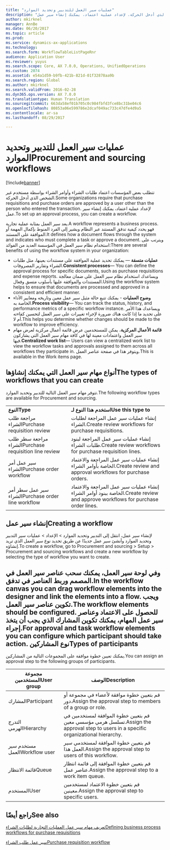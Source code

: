 ```yaml
---
title: "عمليات سير العمل للتدبير وتحديد الموارد"
description: "تتطلب بعض المؤسسات اعتماد طلبات الشراء وأوامر الشراء بواسطة مستخدم غير الشخص الذي أدخل الحركة. لإعداد عملية اعتماد، يمكنك إنشاء سير عمل."
author: mkirknel
manager: AnnBe
ms.date: 06/20/2017
ms.topic: article
ms.prod: 
ms.service: dynamics-ax-applications
ms.technology: 
ms.search.form: WorkflowTableListPageRnr
audience: Application User
ms.reviewer: yuyus
ms.search.scope: Core, AX 7.0.0, Operations, UnifiedOperations
ms.custom: 2074
ms.assetid: e54a1d59-b9fb-421b-821d-01f32878aa9b
ms.search.region: Global
ms.author: mkirknel
ms.search.validFrom: 2016-02-28
ms.dyn365.ops.version: AX 7.0.0
ms.translationtype: Human Translation
ms.sourcegitcommit: 663da58ef01b705c0c984fbfd3fce8bc31be04c6
ms.openlocfilehash: 80853a06e599786e2dcaf049ac733c47dfe4d9a5
ms.contentlocale: ar-sa
ms.lasthandoff: 08/29/2017

---
```


# <a name="procurement-and-sourcing-workflows"></a><span data-ttu-id="ab942-104">عمليات سير العمل للتدبير وتحديد الموارد</span><span class="sxs-lookup"><span data-stu-id="ab942-104">Procurement and sourcing workflows</span></span>

[!include[banner](../includes/banner.md)]


<span data-ttu-id="ab942-105">تتطلب بعض المؤسسات اعتماد طلبات الشراء وأوامر الشراء بواسطة مستخدم غير الشخص الذي أدخل الحركة.</span><span class="sxs-lookup"><span data-stu-id="ab942-105">Some organizations require that purchase requisitions and purchase orders are approved by a user other than the person who entered the transaction.</span></span> <span data-ttu-id="ab942-106">لإعداد عملية اعتماد، يمكنك إنشاء سير عمل.</span><span class="sxs-lookup"><span data-stu-id="ab942-106">To set up an approval process, you can create a workflow.</span></span>

<span data-ttu-id="ab942-107">يعد سير العمل بمثابة عملية تجارية.</span><span class="sxs-lookup"><span data-stu-id="ab942-107">A workflow represents a business process.</span></span> <span data-ttu-id="ab942-108">فهو يحدد كيفية تدفق المستند عبر النظام ويشير إلى الفرد المنوط بإكمال المهمة أو الموافقة على المستند.</span><span class="sxs-lookup"><span data-stu-id="ab942-108">It defines how a document flows through the system and indicates who must complete a task or approve a document.</span></span> <span data-ttu-id="ab942-109">ويترتب على استخدام نظام سير العمل في المؤسسة العديد من الفوائد:</span><span class="sxs-lookup"><span data-stu-id="ab942-109">There are several benefits of using the workflow system in your organization:</span></span>
-   <span data-ttu-id="ab942-110">**عمليات متسقة** — يمكنك تحديد عملية الموافقة على مستندات بعينها، مثل طلبات الشراء وتقارير المصروفات.</span><span class="sxs-lookup"><span data-stu-id="ab942-110">**Consistent processes**— You can define the approval process for specific documents, such as purchase requisitions and expense reports.</span></span> <span data-ttu-id="ab942-111">ويساعدك استخدام نظام سير العمل على ضمان معالجة المستندات والموافقة عليها بأسلوب متسق وفعال.</span><span class="sxs-lookup"><span data-stu-id="ab942-111">Using the workflow system helps to ensure that documents are processed and approved in a consistent and efficient manner.</span></span>
-   <span data-ttu-id="ab942-112">**وضوح العمليات** - يمكنك تتبع حالة مثيل سير عمل معين وتاريخه ومعايير الأداء الخاصة به.</span><span class="sxs-lookup"><span data-stu-id="ab942-112">**Process visibility**— You can track the status, history, and performance metrics of a specific workflow instance.</span></span> <span data-ttu-id="ab942-113">ويساعدك هذا الأمر على تحديد ما إذا كانت هناك ضرورة لإجراء تغييرات على سير العمل لتحسين كفاءته أم لا.</span><span class="sxs-lookup"><span data-stu-id="ab942-113">This helps you determine whether changes should be made to the workflow to improve efficiency.</span></span>
-   <span data-ttu-id="ab942-114">**قائمة الأعمال المركزية**، يمكن للمستخدمين عرض قائمة أعمال مركزية لعرض مهام سير العمل واعتمادات معينة لها في كافة مهام سير العمل التي يشاركون فيها.</span><span class="sxs-lookup"><span data-stu-id="ab942-114">**Centralized work list**— Users can view a centralized work list to view the workflow tasks and approvals assigned to them across all workflows they participate in.</span></span> <span data-ttu-id="ab942-115">ويتوفر هذا في صفحة عناصر العمل.</span><span class="sxs-lookup"><span data-stu-id="ab942-115">This is available in the Work items page.</span></span>

## <a name="the-types-of-workflows-that-you-can-create"></a><span data-ttu-id="ab942-116"> أنواع مهام سير العمل التي يمكنك إنشاؤها</span><span class="sxs-lookup"><span data-stu-id="ab942-116">The types of workflows that you can create</span></span>
<span data-ttu-id="ab942-117">تتوفر مهام سير العمل التالية للتدبير وتحديد الموارد.</span><span class="sxs-lookup"><span data-stu-id="ab942-117">The following workflow types are available for Procurement and sourcing.</span></span>

|                                  |                                                               |
|----------------------------------|---------------------------------------------------------------|
| <span data-ttu-id="ab942-118">**النوع**</span><span class="sxs-lookup"><span data-stu-id="ab942-118">**Type**</span></span>                         | <span data-ttu-id="ab942-119">**استخدم هذا النوع لـ**</span><span class="sxs-lookup"><span data-stu-id="ab942-119">**Use this type to**</span></span>                                          |
| <span data-ttu-id="ab942-120">مراجعة طلب الشراء</span><span class="sxs-lookup"><span data-stu-id="ab942-120">Purchase requisition review</span></span>      | <span data-ttu-id="ab942-121">إنشاء عمليات سير عمل المراجعة لطلبات الشراء.</span><span class="sxs-lookup"><span data-stu-id="ab942-121">Create review workflows for purchase requisitions.</span></span>            |
| <span data-ttu-id="ab942-122">مراجعة سطر طلب الشراء</span><span class="sxs-lookup"><span data-stu-id="ab942-122">Purchase requisition line review</span></span> | <span data-ttu-id="ab942-123">إنشاء عمليات سير عمل المراجعة لبنود طلبات الشراء.</span><span class="sxs-lookup"><span data-stu-id="ab942-123">Create review workflows for purchase requisition lines.</span></span>       |
| <span data-ttu-id="ab942-124">سير عمل أمر الشراء</span><span class="sxs-lookup"><span data-stu-id="ab942-124">Purchase order workflow</span></span>          | <span data-ttu-id="ab942-125">إنشاء عمليات سير عمل المراجعة والاعتماد الخاصة بأوامر الشراء.</span><span class="sxs-lookup"><span data-stu-id="ab942-125">Create review and approval workflows for purchase orders.</span></span>     |
| <span data-ttu-id="ab942-126">سير عمل سطر أمر الشراء</span><span class="sxs-lookup"><span data-stu-id="ab942-126">Purchase order line workflow</span></span>     | <span data-ttu-id="ab942-127">إنشاء عمليات سير عمل المراجعة والاعتماد الخاصة ببنود أوامر الشراء.</span><span class="sxs-lookup"><span data-stu-id="ab942-127">Create review and approve workflows for purchase order lines.</span></span> |

## <a name="creating-a-workflow"></a><span data-ttu-id="ab942-128">إنشاء سير عمل</span><span class="sxs-lookup"><span data-stu-id="ab942-128">Creating a workflow</span></span>
<span data-ttu-id="ab942-129">لإنشاء سير عمل، انتقل إلى التدبير وتحديد الموارد &gt; الإعداد &gt; عمليات سير التدبير وتحديد الموارد وأنشئ سير عمل جديدًا عن طريق تحديد نوع سير العمل الذي تريد إنشاؤه.</span><span class="sxs-lookup"><span data-stu-id="ab942-129">To create a workflow, go to Procurement and sourcing &gt; Setup &gt; Procurement and sourcing workflows and create a new workflow by selecting the type of workflow you want to create.</span></span>  

<span data-ttu-id="ab942-130">وفي لوحة سير العمل، يمكنك سحب عناصر سير العمل في المصمم وربط العناصر في تدفق.</span><span class="sxs-lookup"><span data-stu-id="ab942-130">In the workflow canvas you can drag workflow elements into the designer and link the elements into a flow.</span></span> <span data-ttu-id="ab942-131">ويجب تكوين عناصر سير العمل.</span><span class="sxs-lookup"><span data-stu-id="ab942-131">The workflow elements should be configured.</span></span> <span data-ttu-id="ab942-132">للحصول على الاعتماد وعناصر سير عمل المهام، يمكنك تكوين المشارك الذي يجب أن يتخذ إجراء.</span><span class="sxs-lookup"><span data-stu-id="ab942-132">For approval and task workflow elements you can configure which participant should take action.</span></span>
<span data-ttu-id="ab942-133">نوع المشاركين</span><span class="sxs-lookup"><span data-stu-id="ab942-133">Types of participants</span></span>
----------------------

<span data-ttu-id="ab942-134">يمكنك تعيين خطوة موافقة على المجموعات التالية من المشاركين.</span><span class="sxs-lookup"><span data-stu-id="ab942-134">You can assign an approval step to the following groups of participants.</span></span>

| <span data-ttu-id="ab942-135">مجموعة المستخدمين</span><span class="sxs-lookup"><span data-stu-id="ab942-135">User group</span></span>    | <span data-ttu-id="ab942-136">الوصف</span><span class="sxs-lookup"><span data-stu-id="ab942-136">Description</span></span>                                                               |
|---------------|---------------------------------------------------------------------------|
| <span data-ttu-id="ab942-137">المشارك</span><span class="sxs-lookup"><span data-stu-id="ab942-137">Participant</span></span>   | <span data-ttu-id="ab942-138">قم بتعيين خطوة موافقة لأعضاء في مجموعة أو دور.</span><span class="sxs-lookup"><span data-stu-id="ab942-138">Assign the approval step to members of a group or role.</span></span>                   |
| <span data-ttu-id="ab942-139">التدرج الهرمي</span><span class="sxs-lookup"><span data-stu-id="ab942-139">Hierarchy</span></span>     | <span data-ttu-id="ab942-140">قم بتعيين خطوة الموافقة لمستخدمين في تسلسل هرمي مؤسسي معين.</span><span class="sxs-lookup"><span data-stu-id="ab942-140">Assign the approval step to users in a specific organizational hierarchy.</span></span> |
| <span data-ttu-id="ab942-141">مستخدم سير العمل</span><span class="sxs-lookup"><span data-stu-id="ab942-141">Workflow user</span></span> | <span data-ttu-id="ab942-142">قم بتعيين خطوة الموافقة لمستخدمي سير العمل هذا.</span><span class="sxs-lookup"><span data-stu-id="ab942-142">Assign the approval step to users of this workflow.</span></span>                       |
| <span data-ttu-id="ab942-143">قائمة الانتظار</span><span class="sxs-lookup"><span data-stu-id="ab942-143">Queue</span></span>         | <span data-ttu-id="ab942-144">قم بتعيين خطوة الموافقة إلى قائمة انتظار عناصر عمل.</span><span class="sxs-lookup"><span data-stu-id="ab942-144">Assign the approval step to a work item queue.</span></span>                            |
| <span data-ttu-id="ab942-145">المستخدم</span><span class="sxs-lookup"><span data-stu-id="ab942-145">User</span></span>          | <span data-ttu-id="ab942-146">قم بتعيين خطوة الاعتماد لمستخدمين معينين.</span><span class="sxs-lookup"><span data-stu-id="ab942-146">Assign the approval step to specific users.</span></span>                               |



<a name="see-also"></a><span data-ttu-id="ab942-147">راجع أيضًا</span><span class="sxs-lookup"><span data-stu-id="ab942-147">See also</span></span>
--------

[<span data-ttu-id="ab942-148">تعريف مهام سير عمل العمليات التجارية لطلبات الشراء</span><span class="sxs-lookup"><span data-stu-id="ab942-148">Defining business process workflows for purchase requisitions</span></span>](https://mbs.microsoft.com/customersource/Global/AX/learning/documentation/white-papers/Defining_business_process_workflows_for_purchase_requisitions)

[<span data-ttu-id="ab942-149">سير عمل طلب الشراء</span><span class="sxs-lookup"><span data-stu-id="ab942-149">Purchase requisition workflow</span></span>](purchase-requisitions-workflow.md)





